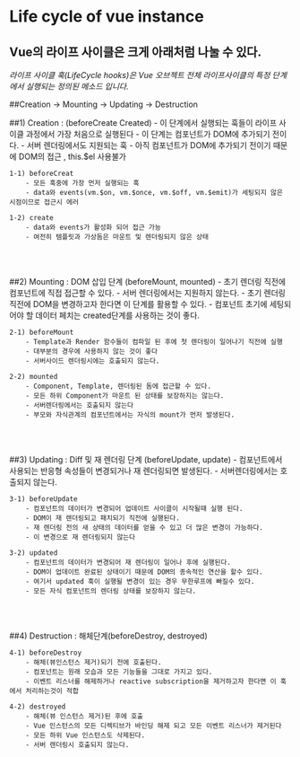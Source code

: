 # Life cycle of vue instance

## Vue의 라이프 사이클은 크게 아래처럼 나눌 수 있다.

*라이프 사이클 훅(LifeCycle hooks)은 Vue 오브젝트 전체 라이프사이클의 
특정 단계에서 실행되는 정의된 메소드 입니다.*

##Creation -> Mounting -> Updating -> Destruction  <br>

<p>
##1) Creation : (beforeCreate Created)
    - 이 단계에서 실행되는 훅들이 라이프 사이클 과정에서 가장 처음으로 실행된다
    - 이 단계는 컴포넌트가 DOM에 추가되기 전이다.
    - 서버 렌더링에서도 지원되는 훅
    - 아직 컴포넌트가 DOM에 추가되기 전이기 때문에 DOM의 접근 , this.$el 사용불가 
    
    1-1) beforeCreat
        - 모든 훅중에 가장 먼저 실행되는 훅
        - data와 events(vm.$on, vm.$once, vm.$off, vm.$emit)가 세팅되지 않은 시점이므로 접근시 에러 
    
    1-2) create
        - data와 events가 활성화 되어 접근 가능
        - 여전히 템플릿과 가상돔은 마운트 및 렌더링되지 않은 상태
</p>
<br></br>
<p>
##2) Mounting : DOM 삽입 단계 (beforeMount, mounted)
    - 초기 렌더링 직전에 컴포넌트에 직접 접근할 수 있다.
    - 서버 렌더링에서는 지원하지 않는다.
    - 초기 렌더링 직전에 DOM을 변경하고자 한다면 이 단계를 활용할 수 있다.
    - 컴포넌트 초기에 세팅되어야 할 데이터 페치는 created단계를 사용하는 것이 좋다.
    
    2-1) beforeMount
        - Template과 Render 함수들이 컴파일 된 후에 첫 렌더링이 일어나기 직전에 실행
        - 대부분의 경우에 사용하지 않는 것이 좋다
        - 서버사이드 렌더링시에는 호출되지 않는다.

    2-2) mounted
        - Component, Template, 렌더링된 돔에 접근할 수 있다.
        - 모든 하위 Component가 마운트 된 상태를 보장하지는 않는다.
        - 서버렌더링에서는 호출되지 않는다 
        - 부모와 자식관계의 컴포넌트에서는 자식의 mount가 먼저 발생된다.
</p>
<br><br>
<p>
##3) Updating : Diff 및 재 렌더링 단계 (beforeUpdate, update)
    - 컴포넌트에서 사용되는 반응형 속성들이 변경되거나 재 렌더링되면 발생된다.
    - 서버렌더링에서는 호출되지 않는다.
    
    3-1) beforeUpdate
        - 컴포넌트의 데이터가 변경되어 업데이트 사이클이 시작될때 실행 된다.
        - DOM이 재 렌더링되고 패치되기 직전에 실행된다.
        - 재 렌더링 전의 새 상태의 데이터를 얻을 수 있고 더 많은 변경이 가능하다.
        - 이 변경으로 재 렌더링되지 않는다

    3-2) updated
        - 컴포넌트의 데이터가 변경되어 재 렌더링이 일어나 후에 실행된다.
        - DOM이 업데이트 완료된 상태이기 때문에 DOM의 종속적인 연산을 할수 있다.
        - 여기서 updated 훅이 실행될 변경이 있는 경우 무한루프에 빠질수 있다.
        - 모든 자식 컴포넌트의 렌더링 상태를 보장하지 않는다.
</p>
<br><br>
<p>
##4) Destruction : 해체단계(beforeDestroy, destroyed)
   
    4-1) beforeDestroy
        - 해체(뷰인스턴스 제거)되기 전에 호출된다.
        - 컴포넌트는 원래 모습과 모든 기능들을 그대로 가지고 있다.
        - 이벤트 리스너를 해제하거나 reactive subscription을 제거하고자 한다면 이 훅에서 처리하는것이 적합
    
    4-2) destroyed
        - 해체(뷰 인스턴스 제거)된 후에 호출
        - Vue 인스턴스의 모든 디렉티브가 바인딩 해제 되고 모든 이벤트 리스너가 제거된다
        - 모든 하위 Vue 인스턴스도 삭제된다.
        - 서버 렌더링시 호출되지 않는다.
</p>






